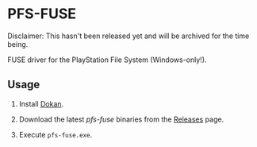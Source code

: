 PFS-FUSE
========

Disclaimer: This hasn't been released yet and will be archived for the time being.

FUSE driver for the PlayStation File System (Windows-only!).

## Usage

1. Install [Dokan](https://github.com/dokan-dev/dokany/releases/download/v1.1.0.2000/DokanSetup_redist.exe).

2. Download the latest *pfs-fuse* binaries from the [Releases](https://github.com/AlexAltea/pfs-fuse/releases) page.

3. Execute `pfs-fuse.exe`.
